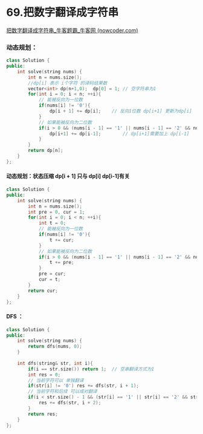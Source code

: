 # 69.把数字翻译成字符串

[把数字翻译成字符串_牛客题霸_牛客网 (nowcoder.com)](https://www.nowcoder.com/practice/046a55e6cd274cffb88fc32dba695668?tpId=295&tags=&title=&difficulty=0&judgeStatus=0&rp=0&sourceUrl=%2Fexam%2Foj)



### 动态规划：

```c++
class Solution {
public:
    int solve(string nums) {
        int n = nums.size();
        //dp[i] 表示 i个字符 的译码结果数
        vector<int> dp(n+1,0);  dp[0] = 1; // 空字符串为1
        for(int i = 0; i < n; ++i){
            // 能被反向为一位数
            if(nums[i] != '0'){
                dp[i + 1] += dp[i];    // 反向1位数 dp[i+1] 更新为dp[i]
            }
            // 如果能被反向为二位数
            if(i > 0 && (nums[i - 1] == '1' || nums[i - 1] == '2' && nums[i] <= '6')){
                dp[i+1] += dp[i-1];        // dp[i+1]需要加上 dp[i-1]
            }
        }
        return dp[n];
    }
};
```



#### 动态规划：状态压缩  dp[i + 1] 只与 dp[i] dp[i-1]有关

```c++
class Solution {
public:
    int solve(string nums) {
        int n = nums.size();
        int pre = 0, cur = 1;
        for(int i = 0; i < n; ++i){
            int t = 0;
            // 能被反向为一位数
            if(nums[i] != '0'){
                t += cur;
            }
            // 如果能被反向为二位数
            if(i > 0 && (nums[i - 1] == '1' || nums[i - 1] == '2' && nums[i] <= '6')){
                t += pre;
            }
            pre = cur;
            cur = t;
        }
        return cur;
    }
};
```



#### DFS ：

```c++
class Solution {
public: 
    int solve(string nums) {
        return dfs(nums, 0);
    }
    
    int dfs(string& str, int i){
        if(i == str.size()) return 1;  // 空串翻译方式为1
        int res = 0;
        // 当前字符可以 单独翻译
        if(str[i] != '0') res += dfs(str, i + 1);
        // 当前字符和后续 可以成对翻译
        if(i < str.size() - 1 && (str[i] == '1' || str[i] == '2' && str[i + 1] <= '6')){
            res += dfs(str, i + 2);
        }
        return res;
    }
};
```

